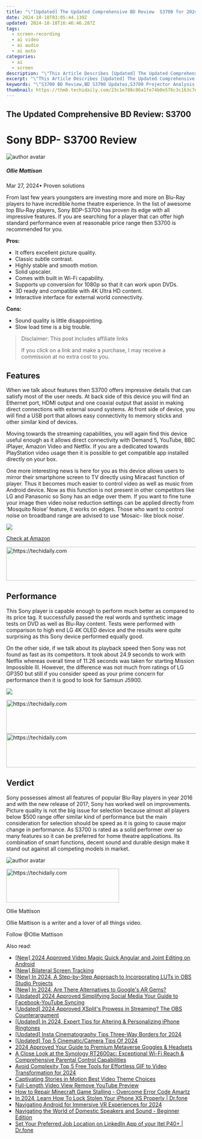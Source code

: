 ```yaml
---
title: "\"[Updated] The Updated Comprehensive BD Review  S3700 for 2024\""
date: 2024-10-18T03:05:44.139Z
updated: 2024-10-18T16:46:46.287Z
tags: 
  - screen-recording
  - ai video
  - ai audio
  - ai auto
categories: 
  - ai
  - screen
description: "\"This Article Describes [Updated] The Updated Comprehensive BD Review: S3700 for 2024\""
excerpt: "\"This Article Describes [Updated] The Updated Comprehensive BD Review: S3700 for 2024\""
keywords: "\"S3700 BD Review,BD S3700 Updates,S3700 Projector Analysis,High-End BD Screen S3700,Ultra HD Display S3700,Samsung 3700 Projector Review,Advanced BD S3700 Performance\""
thumbnail: https://thmb.techidaily.com/23c1e788c86a1fe74b0e576c3c163c7e8cc36d0f77392a611796a9122444764d.jpg
---
```


## The Updated Comprehensive BD Review: S3700

# Sony BDP- S3700 Review

![author avatar](https://images.wondershare.com/filmora/article-images/ollie-mattison.jpg)

##### Ollie Mattison

 Mar 27, 2024• Proven solutions

 From last few years youngsters are investing more and more on Blu-Ray players to have incredible home theatre experience. In the list of awesome top Blu-Ray players, Sony BDP-S3700 has proven its edge with all impressive features. If you are searching for a player that can offer high standard performance even at reasonable price range then S3700 is recommended for you.

**Pros:**

* It offers excellent picture quality.
* Classic subtle contrast.
* Highly stable and smooth motion.
* Solid upscaler.
* Comes with built in Wi-Fi capability.
* Supports up conversion for 1080p so that it can work upon DVDs.
* 3D ready and compatible with 4K Ultra HD content.
* Interactive interface for external world connectivity.

**Cons:**

* Sound quality is little disappointing.
* Slow load time is a big trouble.

>  Disclaimer: This post includes affiliate links
>
>  If you click on a link and make a purchase, I may receive a commission at no extra cost to you.
>

## Features

 When we talk about features then S3700 offers impressive details that can satisfy most of the user needs. At back side of this device you will find an Ethernet port, HDMI output and one coaxial output that assist in making direct connections with external sound systems. At front side of device, you will find a USB port that allows easy connectivity to memory sticks and other similar kind of devices.

 Moving towards the streaming capabilities, you will again find this device useful enough as it allows direct connectivity with Demand 5, YouTube, BBC iPlayer, Amazon Video and Netflix. If you are a dedicated towards PlayStation video usage then it is possible to get compatible app installed directly on your box.

 One more interesting news is here for you as this device allows users to mirror their smartphone screen to TV directly using Miracast function of player. Thus it becomes much easier to control video as well as music from Android device. Now as this function is not present in other competitors like LG and Panasonic so Sony has an edge over them. If you want to fine tune your image then video noise reduction settings can be applied directly from ‘Mosquito Noise’ feature, it works on edges. Those who want to control noise on broadband range are advised to use ‘Mosaic- like block noise’.

![ ](https://images.wondershare.com/filmora/article-images/S3700-2.jpg)

[Check at Amazon](https://www.amazon.com/gp/product/B01AT6B0DK/ref=as%5Fli%5Ftl?ie=UTF8&tag=vs-flora-20&camp=1789&creative=9325&linkCode=as2&creativeASIN=B01AT6B0DK&linkId=a73a1f695757bdd6c4ea04f82e7f620b)

<!-- affiliate ads begin -->
<a href="https://aligracehair.sjv.io/c/5597632/1972684/19272" target="_top" id="1972684">
  <img src="//a.impactradius-go.com/display-ad/19272-1972684" border="0" alt="https://techidaily.com" width="728" height="90"/>
</a>
<img height="0" width="0" src="https://aligracehair.sjv.io/i/5597632/1972684/19272" style="position:absolute;visibility:hidden;" border="0" />
<!-- affiliate ads end -->

## Performance

 This Sony player is capable enough to perform much better as compared to its price tag. It successfully passed the real words and synthetic image tests on DVD as well as Blu-Ray content. Tests were performed with comparison to high end LG 4K OLED device and the results were quite surprising as this Sony device performed equally good.

 On the other side, if we talk about its playback speed then Sony was not found as fast as its competitors. It took about 24.9 seconds to work with Netflix whereas overall time of 11.26 seconds was taken for starting Mission Impossible III. However, the difference was not much from ratings of LG GP350 but still if you consider speed as your prime concern for performance then it is good to look for Samsun J5900.

![ ](https://images.wondershare.com/filmora/article-images/S3700-1.jpg)

<!-- affiliate ads begin -->
<a href="https://appsumo.8odi.net/c/5597632/2123733/7443" target="_top" id="2123733">
  <img src="//a.impactradius-go.com/display-ad/7443-2123733" border="0" alt="https://techidaily.com" width="728" height="90"/>
</a>
<img height="0" width="0" src="https://appsumo.8odi.net/i/5597632/2123733/7443" style="position:absolute;visibility:hidden;" border="0" />
<!-- affiliate ads end -->

<!-- affiliate ads begin -->
<a href="https://appsumo.8odi.net/c/5597632/2137394/7443" target="_top" id="2137394">
  <img src="//a.impactradius-go.com/display-ad/7443-2137394" border="0" alt="https://techidaily.com" width="600" height="90"/>
</a>
<img height="0" width="0" src="https://appsumo.8odi.net/i/5597632/2137394/7443" style="position:absolute;visibility:hidden;" border="0" />
<!-- affiliate ads end -->

## Verdict

 Sony possesses almost all features of popular Blu-Ray players in year 2016 and with the new release of 2017; Sony has worked well on improvements. Picture quality is not the big issue for selection because almost all players below $500 range offer similar kind of performance but the main consideration for selection should be speed as it is going to cause major change in performance. As S3700 is rated as a solid performer over so many features so it can be preferred for home theatre applications. Its combination of smart functions, decent sound and durable design make it stand out against all competing models in market.

![author avatar](https://images.wondershare.com/filmora/article-images/ollie-mattison.jpg)

<!-- affiliate ads begin -->
<a href="https://aligracehair.sjv.io/c/5597632/2080312/19272" target="_top" id="2080312">
  <img src="//a.impactradius-go.com/display-ad/19272-2080312" border="0" alt="https://techidaily.com" width="300" height="90"/>
</a>
<img height="0" width="0" src="https://aligracehair.sjv.io/i/5597632/2080312/19272" style="position:absolute;visibility:hidden;" border="0" />
<!-- affiliate ads end -->

Ollie Mattison

Ollie Mattison is a writer and a lover of all things video.

Follow @Ollie Mattison


<ins class="adsbygoogle"
     style="display:block"
     data-ad-format="autorelaxed"
     data-ad-client="ca-pub-7571918770474297"
     data-ad-slot="1223367746"></ins>



<ins class="adsbygoogle"
     style="display:block"
     data-ad-client="ca-pub-7571918770474297"
     data-ad-slot="8358498916"
     data-ad-format="auto"
     data-full-width-responsive="true"></ins>


<span class="atpl-alsoreadstyle">Also read:</span>
<div><ul>
<li><a href="https://fox-blue.techidaily.com/new-2024-approved-video-magic-quick-angular-and-joint-editing-on-android/"><u>[New] 2024 Approved Video Magic Quick Angular and Joint Editing on Android</u></a></li>
<li><a href="https://screen-recording.techidaily.com/new-bilateral-screen-tracking/"><u>[New] Bilateral Screen Tracking</u></a></li>
<li><a href="https://fox-blue.techidaily.com/new-in-2024-a-step-by-step-approach-to-incorporating-luts-in-obs-studio-projects/"><u>[New] In 2024, A Step-by-Step Approach to Incorporating LUTs in OBS Studio Projects</u></a></li>
<li><a href="https://fox-blue.techidaily.com/new-in-2024-are-there-alternatives-to-googles-ar-gems/"><u>[New] In 2024, Are There Alternatives to Google's AR Gems?</u></a></li>
<li><a href="https://youtube-docs.techidaily.com/ed-2024-approved-simplifying-social-media-your-guide-to-facebook-youtube-syncing/"><u>[Updated] 2024 Approved Simplifying Social Media Your Guide to Facebook-YouTube Syncing</u></a></li>
<li><a href="https://fox-blue.techidaily.com/updated-2024-approved-xsplits-prowess-in-streaming-the-obs-counterargument/"><u>[Updated] 2024 Approved XSplit's Prowess in Streaming? The OBS Counterargument</u></a></li>
<li><a href="https://fox-blue.techidaily.com/updated-in-2024-expert-tips-for-altering-and-personalizing-iphone-ringtones/"><u>[Updated] In 2024, Expert Tips for Altering & Personalizing iPhone Ringtones</u></a></li>
<li><a href="https://instagram-video-files.techidaily.com/updated-insta-cinematography-tips-three-way-borders-for-2024/"><u>[Updated] Insta Cinematography Tips Three-Way Borders for 2024</u></a></li>
<li><a href="https://fox-blue.techidaily.com/updated-top-5-cinematiccamera-tips-of-2024/"><u>[Updated] Top 5 Cinematic/Camera Tips Of 2024</u></a></li>
<li><a href="https://article-posts.techidaily.com/2024-approved-your-guide-to-premium-metaverse-goggles-and-headsets/"><u>2024 Approved Your Guide to Premium Metaverse Goggles & Headsets</u></a></li>
<li><a href="https://fox-blue.techidaily.com/a-close-look-at-the-synology-rt2600ac-exceptional-wi-fi-reach-and-comprehensive-parental-control-capabilities/"><u>A Close Look at the Synology RT2600ac: Exceptional Wi-Fi Reach & Comprehensive Parental Control Capabilities</u></a></li>
<li><a href="https://article-posts.techidaily.com/avoid-complexity-top-5-free-tools-for-effortless-gif-to-video-transformation-for-2024/"><u>Avoid Complexity Top 5 Free Tools for Effortless GIF to Video Transformation for 2024</u></a></li>
<li><a href="https://fox-blue.techidaily.com/captivating-stories-in-motion-best-video-theme-choices/"><u>Captivating Stories in Motion Best Video Theme Choices</u></a></li>
<li><a href="https://article-posts.techidaily.com/full-length-video-view-remove-youtube-preview/"><u>Full-Length Video View Remove YouTube Preview</u></a></li>
<li><a href="https://common-error.techidaily.com/how-to-repair-minecraft-game-stalling-overcome-error-code-amartz/"><u>How to Repair Minecraft Game Stalling - Overcome Error Code Amartz</u></a></li>
<li><a href="https://iphone-unlock.techidaily.com/in-2024-learn-how-to-lock-stolen-your-iphone-xs-properly-drfone-by-drfone-ios/"><u>In 2024, Learn How To Lock Stolen Your iPhone XS Properly | Dr.fone</u></a></li>
<li><a href="https://fox-blue.techidaily.com/navigating-android-for-immersive-vr-experiences-for-2024/"><u>Navigating Android for Immersive VR Experiences for 2024</u></a></li>
<li><a href="https://tech-renaissance.techidaily.com/navigating-the-world-of-domestic-speakers-and-sound-beginner-edition/"><u>Navigating the World of Domestic Speakers and Sound - Beginner Edition</u></a></li>
<li><a href="https://location-social.techidaily.com/set-your-preferred-job-location-on-linkedin-app-of-your-itel-p40plus-drfone-by-drfone-virtual-android/"><u>Set Your Preferred Job Location on LinkedIn App of your Itel P40+ | Dr.fone</u></a></li>
</ul></div>

